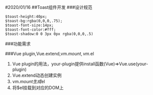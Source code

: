 #2020/01/16
##Toast组件开发
###设计规范
```
$toast-height:40px;
$toast-bg:rgba(0,0,0,.75);
$toast-font-size:14px;
$toast-font-color:#fff;
$toast-shadow:0 0 3px 0px rgba(0,0,0,.5)
```
###功能需求

###Vue plugin,Vue.extend,vm.$mount,vm.$el
1. Vue plugin的用法，your-plugin提供install函数(Vue)=>Vue.use(your-plugin)
2. Vue.extend动态创建实例
3. vm.$mount生成$el
4. 将$el挂载到对应的DOM上<br>